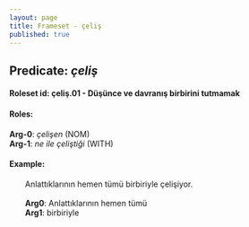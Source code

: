 ```yaml
---
layout: page
title: Frameset - çeliş
published: true
---
```

<h2>Predicate: <i>çeliş</i></h2>
<h4>Roleset id: çeliş.01 - Düşünce ve davranış birbirini tutmamak<br>
<h4>Roles:</h4>
<b>Arg-0</b>: <i>çelişen</i>  (NOM) <br>
<b>Arg-1</b>: <i>ne ile çeliştiği</i>  (WITH) <br>
<h4>Example:</h4>
&emsp;&emsp;Anlattıklarının hemen tümü birbiriyle çelişiyor.<br><br>
&emsp;&emsp;<b>Arg0</b>:  Anlattıklarının hemen tümü<br>
&emsp;&emsp;<b>Arg1</b>:  birbiriyle<br>


